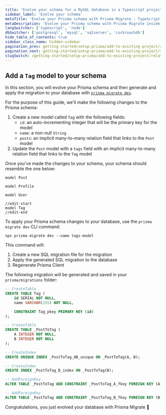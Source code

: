 ```yaml
---
title: 'Evolve your schema for a MySQL database in a Typescript project'
sidebar_label: 'Evolve your schema'
metaTitle: 'Evolve your Prisma schema with Prisma Migrate : TypeScript-mysql'
metaDescription: 'Evolve your Prisma schema with Prisma Migrate inside of your TypeScript and MySQL project'
langSwitcher: ['typescript', 'node']
dbSwitcher: ['postgresql', 'mysql', 'sqlserver', 'cockroachdb']
hide_table_of_contents: true
sidebar_class_name: hidden-sidebar
pagination_prev: getting-started/setup-prisma/add-to-existing-project/relational-databases/querying-the-database-typescript-mysql
pagination_next: getting-started/setup-prisma/add-to-existing-project/relational-databases/next-steps
slugSwitch: /getting-started/setup-prisma/add-to-existing-project/relational-databases/evolve-your-schema-
---
```

 
## Add a `Tag` model to your schema

In this section, you will evolve your Prisma schema and then generate and apply the migration to your database with [`prisma migrate dev`](/orm/reference/prisma-cli-reference#migrate-dev).

For the purpose of this guide, we'll make the following changes to the Prisma schema:

1. Create a new model called `Tag` with the following fields:
   - `id`: an auto-incrementing integer that will be the primary key for the model
   - `name`: a non-null `String`
   - `posts`: an implicit many-to-many relation field that links to the `Post` model
2. Update the `Post` model with a `tags` field with an implicit many-to-many relation field that links to the `Tag` model

Once you've made the changes to your schema, your schema should resemble the one below:

```prisma file=prisma/schema.prisma highlight=9,27-31;edit showLineNumbers
model Post 

model Profile 

model User 

//edit-start
model Tag 
//edit-end
```

To apply your Prisma schema changes to your database, use the `prisma migrate dev` CLI command:

```terminal copy
npx prisma migrate dev --name tags-model
```

This command will:

1. Create a new SQL migration file for the migration
1. Apply the generated SQL migration to the database
1. Regenerate Prisma Client

The following migration will be generated and saved in your `prisma/migrations` folder:

```sql file=prisma/migrations/TIMESTAMP_tags_model.sql showLineNumbers
-- CreateTable
CREATE TABLE Tag (
    id SERIAL NOT NULL,
    name VARCHAR(255) NOT NULL,

    CONSTRAINT Tag_pkey PRIMARY KEY (id)
);

-- CreateTable
CREATE TABLE _PostToTag (
    A INTEGER NOT NULL,
    B INTEGER NOT NULL
);

-- CreateIndex
CREATE UNIQUE INDEX _PostToTag_AB_unique ON _PostToTag(A, B);

-- CreateIndex
CREATE INDEX _PostToTag_B_index ON _PostToTag(B);

-- AddForeignKey
ALTER TABLE _PostToTag ADD CONSTRAINT _PostToTag_A_fkey FOREIGN KEY (A) REFERENCES Post(id) ON DELETE CASCADE ON UPDATE CASCADE;

-- AddForeignKey
ALTER TABLE _PostToTag ADD CONSTRAINT _PostToTag_B_fkey FOREIGN KEY (B) REFERENCES Tag(id) ON DELETE CASCADE ON UPDATE CASCADE;
```

Congratulations, you just evolved your database with Prisma Migrate 🚀